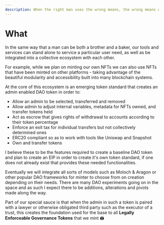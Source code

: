 ```yaml
---
description: When the right man uses the wrong means, the wrong means work in the right way
---
```


# What

In the same way that a man can be both a brother and a baker, our tools and services can stand alone to service a particular user need, as well as be integrated into a collective ecosystem with each other. &#x20;

For example, while we plan on minting our own NFTs we can also use NFTs that have been minted on other platforms - taking advantage of the beautiful modularity and accessibility built into many blockchain systems. &#x20;

At the core of this ecosystem is an emerging token standard that creates an admin enabled DAO token in order to:

* Allow an admin to be selected, transferred and removed
* Allow admin to adjust internal variables, metadata for NFTs owned, and transfer tokens held
* Act as escrow that gives rights of withdrawal to accounts according to their token percentage&#x20;
* Enforce an exit tax for individual transfers but not collectively determined ones
* ERC20 compliant so as to work with tools like Uniswap and Snapshot
* Own and transfer tokens

I believe these to be the features required to create a baseline DAO token and plan to create an EIP in order to create it's own token standard, if one does not already exist that provides these needed functionalities. &#x20;

Eventually we will integrate all sorts of models such as Moloch & Aragon or other popular DAO frameworks for minter to choose from on creation depending on their needs.  There are many DAO experiments going on in the space and as such I expect there to be additions, alterations and pivots made along the way.

Part of our special sauce is that when the admin in such a token is paired with a lawyer or otherwise obligated third party such as the executor of a trust, this creates the foundation used for the base to all **Legally Enforceable Governance Tokens** that we mint  🖨 &#x20;
